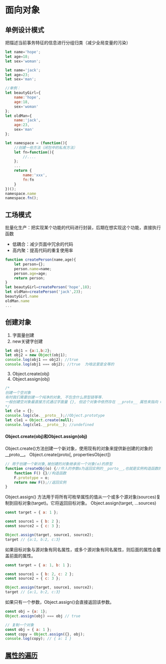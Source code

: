 # 面向对象
## 单例设计模式
把描述当前事务特征的信息进行分组归类（减少全局变量的污染）
```javascript
let name='hope';
let age=18;
let sex='woman';

let name='jack';
let age=23;
let sex='man';

//单例：
let beautyGirl={
    name:'hope',
    age:18,
    sex='woman'
};
let oldMan={
    name:'jack',
    age:23,
    sex='man'
};
```
```javascript
let namespace = (function(){
    //创建一些方法（闭包中的私有方法）
    let fn=function(){
      	//....  
    };
    ...
    return {
        name:'xxx',
        fn:fn
    }
})();
namespace.name
namespace.fn();
```
## 工场模式
批量化生产：把实现某个功能的代码进行封装，后期在想实现这个功能，直接执行函数
- 低耦合：减少页面中冗余的代码
- 高内聚：提高代码的重复使用率
```javascript
function createPerson(name,age){
    let person={};
    person.name=name;
    person.age=age;
    return person;
}
let beautyGirl=createPerson('hope',18);
let oldMan=createPerson('jack',23);
beautyGirl.name
oldMan.name
...
```

## 创建对象
1. 字面量创建
2. new关键字创建
```javascript
let obj1 = {a:1,b:2};
let obj2 = new Object(obj1);
console.log(obj1 == obj2); //true
console.log(obj1 === obj2); //true  为啥这里是全等的

```
3. Object.create(obj)
4. Object.assign(obj)
```javascript
/*
创建一个空对象
有时我们需要创建一个纯净的对象, 不包含什么原型链等等. 
一般创建空对象最直接方式通过字面量 {}, 但这个对象中依然存在 __proto__ 属性来指向 Object.prototype 等等.
*/
let cle = {};
console.log(cle.__proto__);//Object.prototype
let cle1 = Object.create(null);
console.log(cle1.__proto__); //undefined
```
#### Object.create(obj)和Object.assign(obj)
Object.create()方法创建一个新对象，使用现有的对象来提供新创建的对象的__proto__。
Object.create(proto[, propertiesObject])
```javascript
// 用于创建一个新对象,被创建的对象继承另一个对象(o)的原型
function createObj(o) {//传入的参数o为返回实例的__porto__,也就是实例构造函数的显示原型
    function F() {}//构造函数
    F.prototype = o;
    return new F();//返回实例
}
```
Object.assign() 方法用于将所有可枚举属性的值从一个或多个源对象(sources)复制到目标对象(target)。它将返回目标对象。
Object.assign(target, ...sources)
```javascript
const target = { a: 1 };

const source1 = { b: 2 };
const source2 = { c: 3 };

Object.assign(target, source1, source2);
target // {a:1, b:2, c:3}
```
如果目标对象与源对象有同名属性，或多个源对象有同名属性，则后面的属性会覆盖前面的属性。
```javascript
const target = { a: 1, b: 1 };

const source1 = { b: 2, c: 2 };
const source2 = { c: 3 };

Object.assign(target, source1, source2);
target // {a:1, b:2, c:3}
```
如果只有一个参数，Object.assign()会直接返回该参数。
```javascript
const obj = {a: 1};
Object.assign(obj) === obj // true
```
```javascript
// 复制一个对象
const obj = { a: 1 };
const copy = Object.assign({}, obj);
console.log(copy); // { a: 1 }
```

## [属性的遍历](https://github.com/lancertea/javascript-/blob/master/ES6/ES6.md)

